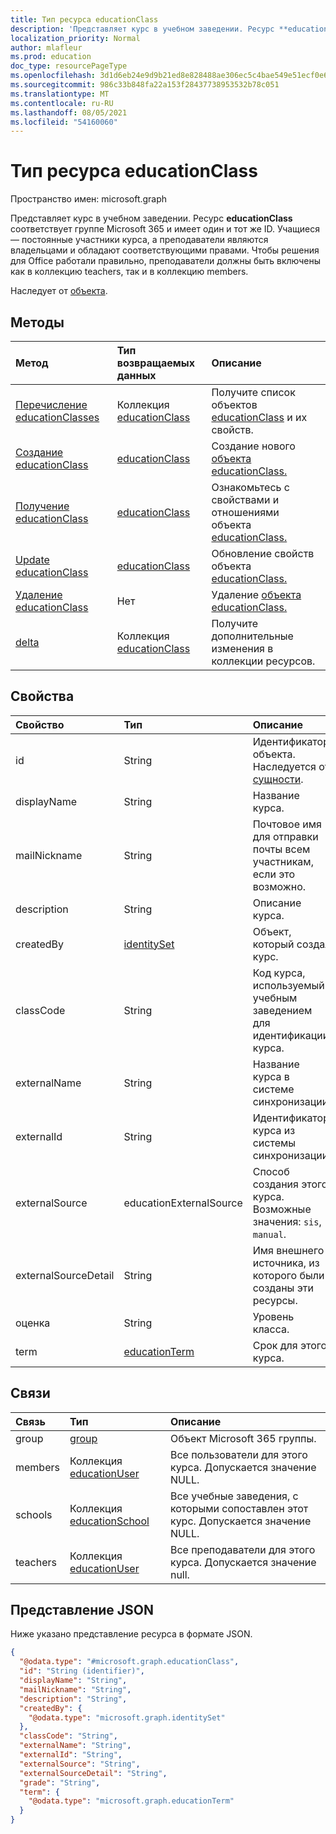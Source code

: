```yaml
---
title: Тип ресурса educationClass
description: 'Представляет курс в учебном заведении. Ресурс **educationClass** соответствует группе Microsoft 365 и имеет один и тот же ID. Учащиеся — постоянные участники курса, а преподаватели являются владельцами и обладают соответствующими правами. Чтобы решения для Office работали правильно, преподаватели должны быть включены как в коллекцию teachers, так и в коллекцию members.  '
localization_priority: Normal
author: mlafleur
ms.prod: education
doc_type: resourcePageType
ms.openlocfilehash: 3d1d6eb24e9d9b21ed8e828488ae306ec5c4bae549e51ecf0e69d63c5319e3a5
ms.sourcegitcommit: 986c33b848fa22a153f28437738953532b78c051
ms.translationtype: MT
ms.contentlocale: ru-RU
ms.lasthandoff: 08/05/2021
ms.locfileid: "54160060"
---
```

# <a name="educationclass-resource-type"></a>Тип ресурса educationClass

Пространство имен: microsoft.graph

Представляет курс в учебном заведении. Ресурс **educationClass** соответствует группе Microsoft 365 и имеет один и тот же ID. Учащиеся — постоянные участники курса, а преподаватели являются владельцами и обладают соответствующими правами. Чтобы решения для Office работали правильно, преподаватели должны быть включены как в коллекцию teachers, так и в коллекцию members.

Наследует от [объекта](../resources/entity.md).

## <a name="methods"></a>Методы

| Метод                                                   | Тип возвращаемых данных                                                 | Описание                                                                                          |
| :------------------------------------------------------- | :---------------------------------------------------------- | :--------------------------------------------------------------------------------------------------- |
| [Перечисление educationClasses](../api/educationclass-list.md)   | Коллекция [educationClass](../resources/educationclass.md) | Получите список объектов [educationClass](../resources/educationclass.md) и их свойств.     |
| [Создание educationClass](../api/educationclass-post.md) | [educationClass](../resources/educationclass.md)            | Создание нового [объекта educationClass.](../resources/educationclass.md)                                |
| [Получение educationClass](../api/educationclass-get.md)       | [educationClass](../resources/educationclass.md)            | Ознакомьтесь с свойствами и отношениями объекта [educationClass.](../resources/educationclass.md) |
| [Update educationClass](../api/educationclass-update.md) | [educationClass](../resources/educationclass.md)            | Обновление свойств объекта [educationClass.](../resources/educationclass.md)                 |
| [Удаление educationClass](../api/educationclass-delete.md) | Нет                                                        | Удаление [объекта educationClass.](../resources/educationclass.md)                                  |
| [delta](../api/educationclass-delta.md)                  | Коллекция [educationClass](../resources/educationclass.md) | Получите дополнительные изменения в коллекции ресурсов.                                                  |

## <a name="properties"></a>Свойства

| Свойство             | Тип                                           | Описание                                                        |
| :------------------- | :--------------------------------------------- | :----------------------------------------------------------------- |
| id                   | String                                         | Идентификатор объекта. Наследуется от [сущности](../resources/entity.md). |
| displayName          | String                                         | Название курса.                                                 |
| mailNickname         | String                                         | Почтовое имя для отправки почты всем участникам, если это возможно.    |
| description          | String                                         | Описание курса.                                          |
| createdBy            | [identitySet](../resources/identityset.md)     | Объект, который создал курс.                                       |
| classCode            | String                                         | Код курса, используемый учебным заведением для идентификации курса.               |
| externalName         | String                                         | Название курса в системе синхронизации.                           |
| externalId           | String                                         | Идентификатор курса из системы синхронизации.                           |
| externalSource       | educationExternalSource                        | Способ создания этого курса. Возможные значения: `sis`, `manual`.  |
| externalSourceDetail | String                                         | Имя внешнего источника, из которого были созданы эти ресурсы. |
| оценка                | String                                         | Уровень класса.                                          |
| term                 | [educationTerm](../resources/educationterm.md) | Срок для этого курса.                                               |

## <a name="relationships"></a>Связи

| Связь | Тип                                                          | Описание                                               |
| :----------- | :------------------------------------------------------------ | :-------------------------------------------------------- |
| group        | [group](../resources/group.md)                                | Объект Microsoft 365 группы.                |
| members      | Коллекция [educationUser](../resources/educationuser.md)     | Все пользователи для этого курса. Допускается значение NULL.                         |
| schools      | Коллекция [educationSchool](../resources/educationschool.md) | Все учебные заведения, с которыми сопоставлен этот курс. Допускается значение NULL. |
| teachers     | Коллекция [educationUser](../resources/educationuser.md)     | Все преподаватели для этого курса. Допускается значение null.                      |

## <a name="json-representation"></a>Представление JSON

Ниже указано представление ресурса в формате JSON.

<!-- {
  "blockType": "resource",
  "keyProperty": "id",
  "@odata.type": "microsoft.graph.educationClass",
  "baseType": "microsoft.graph.entity",
  "openType": false
}
-->

```json
{
  "@odata.type": "#microsoft.graph.educationClass",
  "id": "String (identifier)",
  "displayName": "String",
  "mailNickname": "String",
  "description": "String",
  "createdBy": {
    "@odata.type": "microsoft.graph.identitySet"
  },
  "classCode": "String",
  "externalName": "String",
  "externalId": "String",
  "externalSource": "String",
  "externalSourceDetail": "String",
  "grade": "String",
  "term": {
    "@odata.type": "microsoft.graph.educationTerm"
  }
}
```
